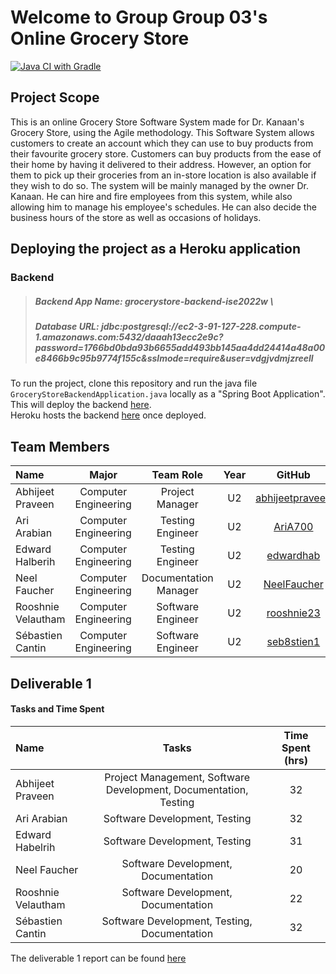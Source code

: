 # Welcome to Group Group 03's Online Grocery Store

[![Java CI with Gradle](https://github.com/McGill-ECSE321-Winter2022/project-group-group-03/actions/workflows/main.yml/badge.svg?branch=main)](https://github.com/McGill-ECSE321-Winter2022/project-group-group-03/actions/workflows/main.yml)

## Project Scope
This is an online Grocery Store Software System made for Dr. Kanaan's Grocery Store, using the Agile methodology. 
This Software System allows customers to create an account which they can use to buy products from their favourite grocery store. 
Customers can buy products from the ease of their home by having it delivered to their address. However, an option for them to pick up their groceries from 
an in-store location is also available if they wish to do so. The system will be mainly managed by the owner Dr. Kanaan. He can hire and fire employees from this system, while also allowing him to manage his employee's schedules. 
He can also decide the business hours of the store as well as occasions of holidays. 

## Deploying the project as a Heroku application
### Backend 

> ##### Backend App Name: grocerystore-backend-ise2022w \
> ##### Database URL: jdbc:postgresql://ec2-3-91-127-228.compute-1.amazonaws.com:5432/daaah13ecc2e9c?password=1766bd0bda93b6655add493bb145aa4dd24414a48a00e8466b9c95b9774f155c&sslmode=require&user=vdgjvdmjzreell

To run the project, clone this repository and run the java file `GroceryStoreBackendApplication.java` locally as a "Spring Boot Application". \
This will deploy the backend [here](http://localhost:8080/). \
Heroku hosts the backend [here](https://grocerystore-backend-ise2022w.herokuapp.com/) once deployed.

## Team Members 
| Name| Major|Team Role| Year |GitHub|
| :--- |:---: |:---: | :---:| :---:|
|Abhijeet Praveen | Computer Engineering| Project Manager|U2| [abhijeetpraveen](https://github.com/abhijeetpraveen)|
|Ari Arabian | Computer Engineering| Testing Engineer|U2|[AriA700](https://github.com/AriA700)|
|Edward Halberih     | Computer Engineering| Testing Engineer|U2|[edwardhab](https://github.com/edwardhab)|
|Neel Faucher | Computer Engineering| Documentation Manager| U2|[NeelFaucher](https://github.com/NeelFaucher)|
|Rooshnie Velautham    | Computer Engineering| Software Engineer| U2|[rooshnie23](https://github.com/rooshnie23)|
|Sébastien Cantin    | Computer Engineering | Software Engineer|U2 |[seb8stien1](https://github.com/seb8stien1)|

## Deliverable 1 

#### Tasks and Time Spent
| Name| Tasks |Time Spent (hrs)|
| :--- |:---: |:---: |
|Abhijeet Praveen | Project Management, Software Development, Documentation, Testing|32| 
|Ari Arabian | Software Development, Testing| 32|
|Edward Habelrih| Software Development, Testing| 31|
|Neel Faucher |Software Development, Documentation| 20|
|Rooshnie Velautham| Software Development, Documentation| 22|
|Sébastien Cantin| Software Development, Testing, Documentation | 32|

The deliverable 1 report can be found [here](https://github.com/McGill-ECSE321-Winter2022/project-group-group-03/wiki/Deliverable-1-Report)

